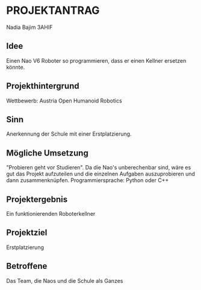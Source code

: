 # PROJEKTANTRAG  
Nadia Bajim 3AHIF

## Idee

Einen Nao V6 Roboter so programmieren, dass er einen Kellner ersetzen könnte.

## Projekthintergrund
Wettbewerb: Austria Open Humanoid Robotics

## Sinn
Anerkennung der Schule mit einer Erstplatzierung.

## Mögliche Umsetzung
"Probieren geht vor Studieren". Da die Nao's unberechenbar sind, wäre es gut das Projekt aufzuteilen und die einzelnen Aufgaben auszuprobieren und dann zusammenknüpfen. Programmiersprache: Python oder C++

## Projektergebnis
Ein funktionierenden Roboterkellner

## Projektziel
Erstplatzierung

## Betroffene
Das Team, die Naos und die Schule als Ganzes

